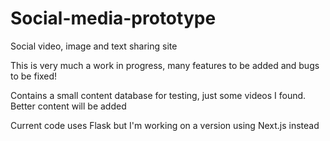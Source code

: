 # Social-media-prototype
Social video, image and text sharing site

This is very much a work in progress, many features to be added and bugs to be fixed!

Contains a small content database for testing, just some videos I found. Better content will be added 

Current code uses Flask but I'm working on a version using Next.js instead


